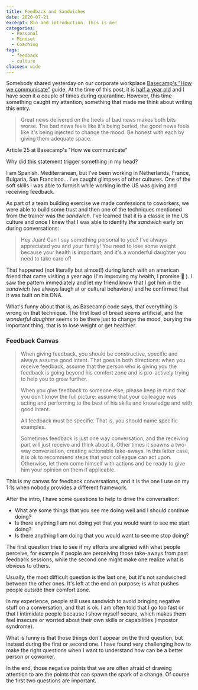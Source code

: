 ```yaml
---
title: Feedback and Sandwiches
date: 2020-07-21
excerpt: Bio and introduction. This is me!
categories:
  - Personal
  - Mindset
  - Coaching
tags:
  - feedback
  - culture
classes: wide
---
```


Somebody shared yesterday on our corporate workplace [Basecamp's "How we communicate"](https://basecamp.com/guides/how-we-communicate)
guide. At the time of this post, it is [half a year old](https://twitter.com/jasonfried/status/1213198779517681670)
and I have seen it a couple of times during quarantine. However, this time something caught my attention, 
something that made me think about writing this entry.

> Great news delivered on the heels of bad news makes both bits worse. 
> The bad news feels like it's being buried, the good news feels like it's being injected to change the mood. 
> Be honest with each by giving them adequate space.
<figcaption>Article 25 at Basecamp's "How we communicate"</figcaption>

Why did this statement trigger something in my head?

I am Spanish. Mediterranean, but I've been working in Netherlands, France, Bulgaria, San Francisco... I've caught
glimpses of other cultures. One of the soft skills I was able to furnish while working in the US was giving and 
receiving feedback.

As part of a team building exercise we made confessions to coworkers, we were able to build some trust and then one of
the techniques mentioned from the trainer was the _sandwich_. I've learned that it is a classic in the US culture and
once I knew that I was able to identify _the sandwich_ early on during conversations:

> Hey Juan! Can I say something personal to you? I've always appreciated you and your family!
> You need to lose some weight because your health is important, and it's a wonderful daughter you need to take care of!

That happened (not literally but almost!) during lunch with an american friend that came visiting a year ago (I'm 
improving my health, I promise :muscle: ). 
I saw the pattern immediately and let my friend know that I got him in the _sandwich_ (we always laugh at or cultural 
behaviors) and he confirmed that it was built on his DNA.

What's funny about that is, as Basecamp code says, that everything is wrong on that technique. The first load of bread 
seems artificial, and the _wonderful daughter_ seems to be there just to change the mood, burying the important thing, 
that is to lose weight or get healthier.

### Feedback Canvas

>When giving feedback, you should be constructive, specific and always assume good intent. 
>That goes in both directions: when you receive feedback, assume that the person who is giving you the feedback is 
>going beyond his comfort zone and is pro-actively trying to help you to grow further. 
>
>When you give feedback to someone else, please keep in mind that you don’t know the full picture: assume that your 
>colleague was acting and performing to the best of his skills and knowledge and with good intent.
>
>All feedback must be specific. That is, you should name specific examples.
>
>Sometimes feedback is just one way conversation, and the receiving part will just receive and think about it.
>Other times it spawns a two-way conversation, creating actionable take-aways. 
>In this latter case, it is ok to recommend steps that your colleague can act upon. 
>Otherwise, let them come himself with actions and be ready to give him your opinion on them if applicable.

This is my canvas for feedback conversations, and it is the one I use on my 1:1s when nobody provides a different
framework.

After the intro, I have some questions to help to drive the conversation:

- What are some things that you see me doing well and I should continue doing?
- Is there anything I am not doing yet that you would want to see me start doing?
- Is there anything I am doing that you would want to see me stop doing?

The first question tries to see if my efforts are aligned with what people perceive, for example if people are 
perceiving those take-aways from past feedback sessions, while the second one might make one realize what is obvious to 
others.

Usually, the most difficult question is the last one, but it's not sandwiched between the other ones. It's left at the
end on purpose; is what pushes people outside their comfort zone.

In my experience, people still uses sandwich to avoid bringing negative stuff on a conversation, and that is ok. I am 
often told that I go too fast or that I intimidate people because I show myself secure, which makes them feel insecure
or worried about their own skills or capabilities (impostor syndrome).

What is funny is that those things don't appear on the third question, but instead during the first or second one.
I have found very challenging how to make the right questions when I want to understand how can be a better person or 
coworker.

In the end, those negative points that we are often afraid of drawing attention to are the points that can spawn the
spark of a change. Of course the first two questions are important. 
